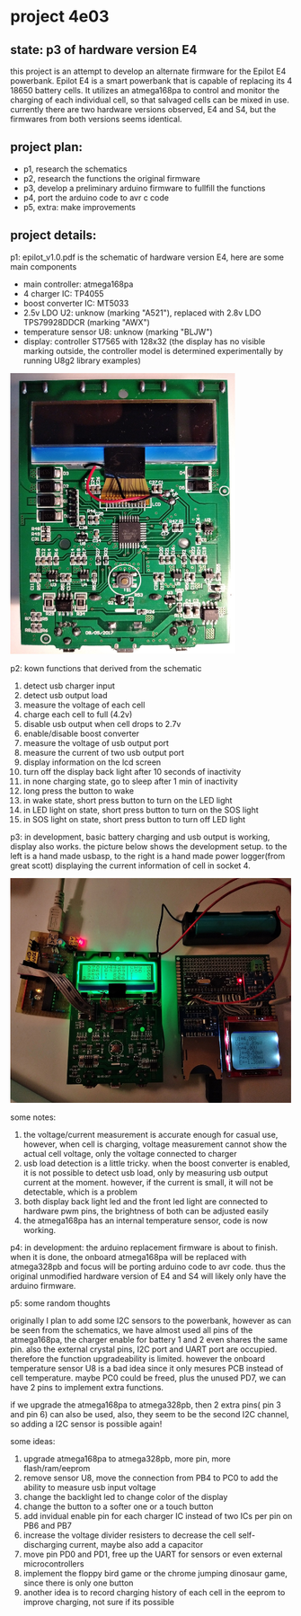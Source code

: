# project 4e03

## state: p3 of hardware version E4

this project is an attempt to develop an alternate firmware for the Epilot E4 powerbank. Epilot E4 is a smart powerbank that is capable of replacing its 4 18650 battery cells. It utilizes an atmega168pa to control and monitor the charging of each individual cell, so that salvaged cells can be mixed in use. currently there are two hardware versions observed, E4 and S4, but the firmwares from both versions seems identical.

## project plan:

* p1, research the schematics
* p2, research the functions the original firmware
* p3, develop a preliminary arduino firmware to fullfill the functions
* p4, port the arduino code to avr c code
* p5, extra: make improvements

## project details:

p1: epilot_v1.0.pdf is the schematic of hardware version E4, here are some main components
* main controller: atmega168pa
* 4 charger IC: TP4055
* boost converter IC: MT5033
* 2.5v LDO U2: unknow (marking "A521"), replaced with 2.8v LDO TPS79928DDCR (marking "AWX")
* temperature sensor U8: unknow (marking "BLJW")
* display: controller ST7565 with 128x32 (the display has no visible marking outside, the controller model is determined experimentally by running U8g2 library examples)

<img src="https://raw.githubusercontent.com/cosailer/4e03/master/front_s.jpg" width="400" height="500">

p2: kown functions that derived from the schematic
1. detect usb charger input
2. detect usb output load
3. measure the voltage of each cell
4. charge each cell to full (4.2v)
5. disable usb output when cell drops to 2.7v
6. enable/disable boost converter
7. measure the voltage of usb output port
8. measure the current of two usb output port
9. display information on the lcd screen
10. turn off the display back light after 10 seconds of inactivity
11. in none charging state, go to sleep after 1 min of inactivity
12. long press the button to wake
13. in wake state, short press button to turn on the LED light
14. in LED light on state, short press button to turn on the SOS light
15. in SOS light on state, short press button to turn off LED light

p3: in development, basic battery charging and usb output is working, display also works. the picture below shows the development setup. to the left is a hand made usbasp, to the right is a hand made power logger(from great scott) displaying the current information of cell in socket 4.

<img src="https://raw.githubusercontent.com/cosailer/4e03/master/E4_0_s.jpg" width="500" height="400">

some notes:
1. the voltage/current measurement is accurate enough for casual use, however, when cell is charging, voltage measurement cannot show the actual cell voltage, only the voltage connected to charger
2. usb load detection is a little tricky. when the boost converter is enabled, it is not possible to detect usb load, only by measuring usb output current at the moment. however, if the current is small, it will not be detectable, which is a problem
3. both display back light led and the front led light are connected to hardware pwm pins, the brightness of both can be adjusted easily
4. the atmega168pa has an internal temperature sensor, code is now working.

p4: in development:
the arduino replacement firmware is about to finish. when it is done, the onboard atmega168pa will be replaced with atmega328pb and focus will be porting arduino code to avr code. thus the original unmodified hardware version of E4 and S4 will likely only have the arduino firmware.

p5: some random thoughts

originally I plan to add some I2C sensors to the powerbank, however as can be seen from the schematics, we have almost used all pins of the atmega168pa, the charger enable for battery 1 and 2 even shares the same pin. also the external crystal pins, I2C port and UART port are occupied. therefore the function upgradeability is limited. however the onboard temperature sensor U8 is a bad idea since it only mesures PCB instead of cell temperature. maybe PC0 could be freed, plus the unused PD7, we can have 2 pins to implement extra functions.

if we upgrade the atmega168pa to atmega328pb, then 2 extra pins( pin 3 and pin 6) can also be used, also, they seem to be the second I2C channel, so adding a I2C sensor is possible again!

some ideas:
1. upgrade atmega168pa to atmega328pb, more pin, more flash/ram/eeprom
2. remove sensor U8, move the connection from PB4 to PC0 to add the ability to measure usb input voltage
3. change the backlight led to change color of the display
4. change the button to a softer one or a touch button
5. add invidual enable pin for each charger IC instead of two ICs per pin on PB6 and PB7
6. increase the voltage divider resisters to decrease the cell self-discharging current, maybe also add a capacitor
7. move pin PD0 and PD1, free up the UART for sensors or even external microcontrollers
8. implement the floppy bird game or the chrome jumping dinosaur game, since there is only one button
9. another idea is to record charging history of each cell in the eeprom to improve charging, not sure if its possible


